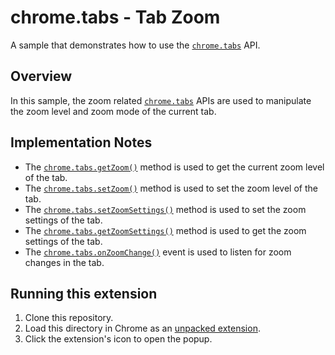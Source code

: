 # chrome.tabs - Tab Zoom

A sample that demonstrates how to use the [`chrome.tabs`](https://developer.chrome.com/docs/extensions/reference/tabs/) API.

## Overview

In this sample, the zoom related [`chrome.tabs`](https://developer.chrome.com/docs/extensions/reference/tabs/) APIs are used to manipulate the zoom level and zoom mode of the current tab.

## Implementation Notes

- The [`chrome.tabs.getZoom()`](https://developer.chrome.com/docs/extensions/reference/tabs/#method-getZoom) method is used to get the current zoom level of the tab.
- The [`chrome.tabs.setZoom()`](https://developer.chrome.com/docs/extensions/reference/tabs/#method-setZoom) method is used to set the zoom level of the tab.
- The [`chrome.tabs.setZoomSettings()`](https://developer.chrome.com/docs/extensions/reference/tabs/#method-setZoomSettings) method is used to set the zoom settings of the tab.
- The [`chrome.tabs.getZoomSettings()`](https://developer.chrome.com/docs/extensions/reference/tabs/#method-getZoomSettings) method is used to get the zoom settings of the tab.
- The [`chrome.tabs.onZoomChange()`](https://developer.chrome.com/docs/extensions/reference/tabs/#event-onZoomChange) event is used to listen for zoom changes in the tab.

## Running this extension

1. Clone this repository.
2. Load this directory in Chrome as an [unpacked extension](https://developer.chrome.com/docs/extensions/mv3/getstarted/development-basics/#load-unpacked).
3. Click the extension's icon to open the popup.
